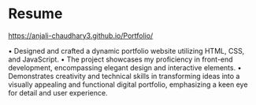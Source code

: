 # Resume

https://anjali-chaudhary3.github.io/Portfolio/

• Designed and crafted a dynamic portfolio website utilizing HTML, CSS, and JavaScript.
• The project showcases my proficiency in front-end development, encompassing elegant design and interactive
elements.
• Demonstrates creativity and technical skills in transforming ideas into a visually appealing and functional digital
portfolio, emphasizing a keen eye for detail and user experience.
